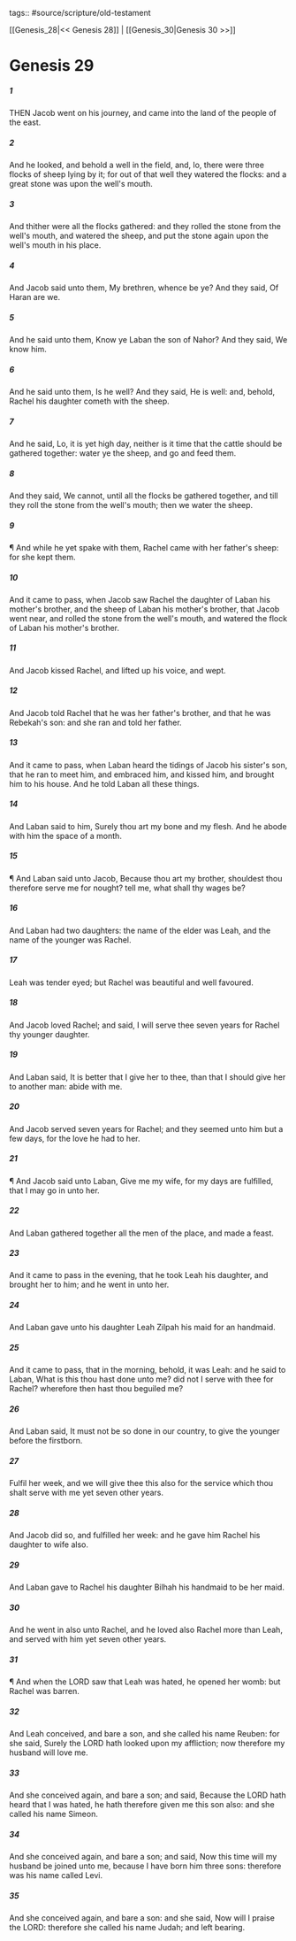 tags:: #source/scripture/old-testament

[[Genesis_28|<< Genesis 28]] | [[Genesis_30|Genesis 30 >>]]

# Genesis 29

##### 1

THEN Jacob went on his journey, and came into the land of the people of the east.

##### 2

And he looked, and behold a well in the field, and, lo, there were three flocks of sheep lying by it; for out of that well they watered the flocks: and a great stone was upon the well's mouth.

##### 3

And thither were all the flocks gathered: and they rolled the stone from the well's mouth, and watered the sheep, and put the stone again upon the well's mouth in his place.

##### 4

And Jacob said unto them, My brethren, whence be ye? And they said, Of Haran are we.

##### 5

And he said unto them, Know ye Laban the son of Nahor? And they said, We know him.

##### 6

And he said unto them, Is he well? And they said, He is well: and, behold, Rachel his daughter cometh with the sheep.

##### 7

And he said, Lo, it is yet high day, neither is it time that the cattle should be gathered together: water ye the sheep, and go and feed them.

##### 8

And they said, We cannot, until all the flocks be gathered together, and till they roll the stone from the well's mouth; then we water the sheep.

##### 9

¶ And while he yet spake with them, Rachel came with her father's sheep: for she kept them.

##### 10

And it came to pass, when Jacob saw Rachel the daughter of Laban his mother's brother, and the sheep of Laban his mother's brother, that Jacob went near, and rolled the stone from the well's mouth, and watered the flock of Laban his mother's brother.

##### 11

And Jacob kissed Rachel, and lifted up his voice, and wept.

##### 12

And Jacob told Rachel that he was her father's brother, and that he was Rebekah's son: and she ran and told her father.

##### 13

And it came to pass, when Laban heard the tidings of Jacob his sister's son, that he ran to meet him, and embraced him, and kissed him, and brought him to his house. And he told Laban all these things.

##### 14

And Laban said to him, Surely thou art my bone and my flesh. And he abode with him the space of a month.

##### 15

¶ And Laban said unto Jacob, Because thou art my brother, shouldest thou therefore serve me for nought? tell me, what shall thy wages be?

##### 16

And Laban had two daughters: the name of the elder was Leah, and the name of the younger was Rachel.

##### 17

Leah was tender eyed; but Rachel was beautiful and well favoured.

##### 18

And Jacob loved Rachel; and said, I will serve thee seven years for Rachel thy younger daughter.

##### 19

And Laban said, It is better that I give her to thee, than that I should give her to another man: abide with me.

##### 20

And Jacob served seven years for Rachel; and they seemed unto him but a few days, for the love he had to her.

##### 21

¶ And Jacob said unto Laban, Give me my wife, for my days are fulfilled, that I may go in unto her.

##### 22

And Laban gathered together all the men of the place, and made a feast.

##### 23

And it came to pass in the evening, that he took Leah his daughter, and brought her to him; and he went in unto her.

##### 24

And Laban gave unto his daughter Leah Zilpah his maid for an handmaid.

##### 25

And it came to pass, that in the morning, behold, it was Leah: and he said to Laban, What is this thou hast done unto me? did not I serve with thee for Rachel? wherefore then hast thou beguiled me?

##### 26

And Laban said, It must not be so done in our country, to give the younger before the firstborn.

##### 27

Fulfil her week, and we will give thee this also for the service which thou shalt serve with me yet seven other years.

##### 28

And Jacob did so, and fulfilled her week: and he gave him Rachel his daughter to wife also.

##### 29

And Laban gave to Rachel his daughter Bilhah his handmaid to be her maid.

##### 30

And he went in also unto Rachel, and he loved also Rachel more than Leah, and served with him yet seven other years.

##### 31

¶ And when the LORD saw that Leah was hated, he opened her womb: but Rachel was barren.

##### 32

And Leah conceived, and bare a son, and she called his name Reuben: for she said, Surely the LORD hath looked upon my affliction; now therefore my husband will love me.

##### 33

And she conceived again, and bare a son; and said, Because the LORD hath heard that I was hated, he hath therefore given me this son also: and she called his name Simeon.

##### 34

And she conceived again, and bare a son; and said, Now this time will my husband be joined unto me, because I have born him three sons: therefore was his name called Levi.

##### 35

And she conceived again, and bare a son: and she said, Now will I praise the LORD: therefore she called his name Judah; and left bearing.
